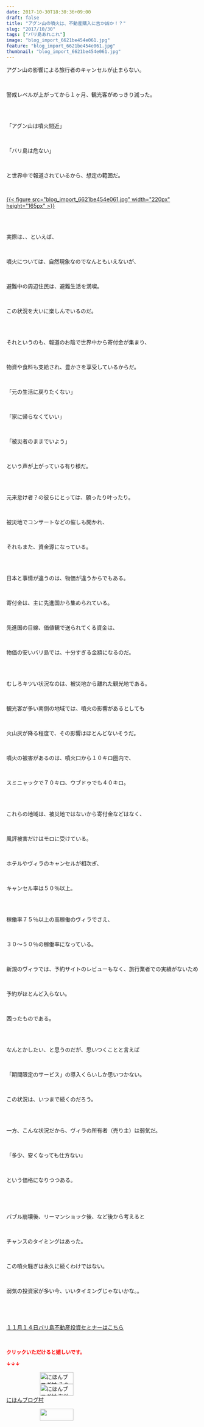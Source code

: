 ```yaml
---
date: 2017-10-30T18:30:36+09:00
draft: false
title: "アグン山の噴火は、不動産購入に吉か凶か！？"
slug: "2017/10/30"
tags: ["バリ島あれこれ"]
image: "blog_import_6621be454e061.jpg"
feature: "blog_import_6621be454e061.jpg"
thumbnail: "blog_import_6621be454e061.jpg"
---
```

<p>アグン山の影響による旅行者のキャンセルが止まらない。</p><p> </p><p>警戒レベルが上がってから１ヶ月、観光客がめっきり減った。</p><p> </p><p><br/>「アグン山は噴火間近」</p><p> </p><p>「バリ島は危ない」</p><p> </p><p>と世界中で報道されているから、想定の範囲だ。</p><p> </p><p><a href="blog_import_6621be454e061.jpg">{{< figure src="blog_import_6621be454e061.jpg" width="220px" height="165px" >}}</a></p><p> </p><p><br/>実際は、、といえば、</p><p> </p><p>噴火については、自然現象なのでなんともいえないが、</p><p> </p><p>避難中の周辺住民は、避難生活を満喫。</p><p> </p><p>この状況を大いに楽しんでいるのだ。</p><p> </p><p><br/>それというのも、報道のお陰で世界中から寄付金が集まり、</p><p> </p><p>物資や食料も支給され、豊かさを享受しているからだ。</p><p> </p><p>「元の生活に戻りたくない」</p><p> </p><p>「家に帰らなくていい」</p><p> </p><p>「被災者のままでいよう」</p><p> </p><p>という声が上がっている有り様だ。</p><p> </p><p><br/>元来怠け者？の彼らにとっては、願ったり叶ったり。</p><p> </p><p>被災地でコンサートなどの催しも開かれ、</p><p> </p><p>それもまた、資金源になっている。</p><p> </p><p><br/>日本と事情が違うのは、物価が違うからでもある。</p><p> </p><p>寄付金は、主に先進国から集められている。</p><p> </p><p>先進国の目線、価値観で送られてくる資金は、</p><p> </p><p>物価の安いバリ島では、十分すぎる金額になるのだ。</p><p> </p><p><br/>むしろキツい状況なのは、被災地から離れた観光地である。</p><p> </p><p>観光客が多い南側の地域では、噴火の影響があるとしても</p><p> </p><p>火山灰が降る程度で、その影響はほとんどないそうだ。</p><p> </p><p>噴火の被害があるのは、噴火口から１０キロ圏内で、</p><p> </p><p>スミニャックで７０キロ、ウブドゥでも４０キロ。</p><p> </p><p><br/>これらの地域は、被災地ではないから寄付金などはなく、</p><p> </p><p>風評被害だけはモロに受けている。</p><p> </p><p>ホテルやヴィラのキャンセルが相次ぎ、</p><p> </p><p>キャンセル率は５０％以上。</p><p> </p><p><br/>稼働率７５％以上の高稼働のヴィラでさえ、</p><p> </p><p>３０～５０％の稼働率になっている。</p><p> </p><p>新規のヴィラでは、予約サイトのレビューもなく、旅行業者での実績がないため</p><p> </p><p>予約がほとんど入らない。</p><p> </p><p>困ったものである。</p><p> </p><p><br/>なんとかしたい、と思うのだが、思いつくことと言えば</p><p> </p><p>「期間限定のサービス」の導入くらいしか思いつかない。</p><p> </p><p>この状況は、いつまで続くのだろう。</p><p> </p><p><br/>一方、こんな状況だから、ヴィラの所有者（売り主）は弱気だ。</p><p> </p><p>「多少、安くなっても仕方ない」</p><p> </p><p>という価格になりつつある。</p><p> </p><p> </p><p>バブル崩壊後、リーマンショック後、など後から考えると</p><p> </p><p>チャンスのタイミングはあった。</p><p> </p><p>この噴火騒ぎは永久に続くわけではない。</p><p> </p><p>弱気の投資家が多い今、いいタイミングじゃないかな。。</p><p> </p><p> </p><p><span style="text-decoration: underline;"><a href="iin.co.jp" target="_blank">１１月１４日バリ島不動産投資セミナーはこちら</a></span></p><p> </p><p><font color="#ff0000" size="2"><strong>クリックいただけると嬉しいです。</strong></font></p><p><font color="#ff0000" size="2"><strong>↓↓↓</strong></font></p><p><a href="ranking.html?p_cid=01260127" id="&amp;blogmura_banner" target="_blank"><img alt="にほんブログ村 その他生活ブログ 不動産投資へ" border="0" height="31" src="data:image/svg+xml;charset=utf-8,%3Csvg%20xmlns%3D%22http%3A%2F%2Fwww.w3.org%2F2000%2Fsvg%22%20title%3D%22Placeholder%20for%20Images%22%20role%3D%22presentation%22%20viewBox%3D%220%200%2088%2031%22%20%2F%3E" width="88" data-src="https://img-proxy.blog-video.jp/images?url=http%3A%2F%2Flife.blogmura.com%2Fhudousantoushi%2Fimg%2Fhudousantoushi88_31.gif" style="aspect-ratio: auto 88 / 31;"/><noscript><img alt="にほんブログ村 その他生活ブログ 不動産投資へ" border="0" height="31" src="https://img-proxy.blog-video.jp/images?url=http%3A%2F%2Flife.blogmura.com%2Fhudousantoushi%2Fimg%2Fhudousantoushi88_31.gif" width="88"></noscript></a><br/><a href="ranking.html?p_cid=01260127" target="_blank"><img alt="にほんブログ村 海外生活ブログ バリ島情報へ" border="0" height="31" src="data:image/svg+xml;charset=utf-8,%3Csvg%20xmlns%3D%22http%3A%2F%2Fwww.w3.org%2F2000%2Fsvg%22%20title%3D%22Placeholder%20for%20Images%22%20role%3D%22presentation%22%20viewBox%3D%220%200%2088%2031%22%20%2F%3E" width="88" data-src="https://img-proxy.blog-video.jp/images?url=http%3A%2F%2Foverseas.blogmura.com%2Fbali%2Fimg%2Fbali88_31.gif" style="aspect-ratio: auto 88 / 31;"/><noscript><img alt="にほんブログ村 海外生活ブログ バリ島情報へ" border="0" height="31" src="https://img-proxy.blog-video.jp/images?url=http%3A%2F%2Foverseas.blogmura.com%2Fbali%2Fimg%2Fbali88_31.gif" width="88"></noscript></a><br/><a href="ranking.html?p_cid=01260127" target="_blank">にほんブログ村</a></p><p><a href="link.php?1804582" title="人気ブログランキングへ"><img border="0" height="31" src="data:image/svg+xml;charset=utf-8,%3Csvg%20xmlns%3D%22http%3A%2F%2Fwww.w3.org%2F2000%2Fsvg%22%20title%3D%22Placeholder%20for%20Images%22%20role%3D%22presentation%22%20viewBox%3D%220%200%2088%2031%22%20%2F%3E" width="88" data-src="https://blog.with2.net/img/banner/banner_22.gif" style="aspect-ratio: auto 88 / 31;"/><noscript><img border="0" height="31" src="https://blog.with2.net/img/banner/banner_22.gif" width="88"></noscript></a></p><p> </p>

